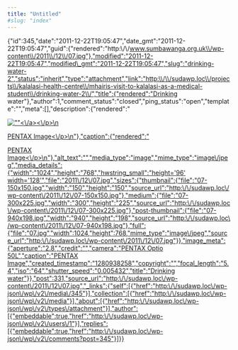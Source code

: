 ```yaml
---
title: "Untitled"
#slug: "index"
---
```


{"id":345,"date":"2011-12-22T19:05:47","date\_gmt":"2011-12-22T19:05:47","guid":{"rendered":"http:\\/\\/www.sumbawanga.org.uk\\/wp-content\\/2011\\/12\\/07.jpg"},"modified":"2011-12-22T19:05:47","modified\_gmt":"2011-12-22T19:05:47","slug":"drinking-water-2","status":"inherit","type":"attachment","link":"http:\\/\\/sudawp.loc\\/projects\\/kalalasi-health-centre\\/mhairis-visit-to-kalalasi-as-a-medical-student\\/drinking-water-2\\/","title":{"rendered":"Drinking water"},"author":1,"comment\_status":"closed","ping\_status":"open","template":"","meta":\[\],"description":{"rendered":"

[![\"\"](\"http:\/\/sudawp.loc\/wp-content\/2011\/12\/07-300x225.jpg\")<\\/a><\\/p>\\n](http:\/\/sudawp.loc\/wp-content\/2011\/12\/07.jpg)

[PENTAX Image<\\/p>\\n"},"caption":{"rendered":"](http:\/\/sudawp.loc\/wp-content\/2011\/12\/07.jpg)

[PENTAX Image<\\/p>\\n"},"alt\_text":"","media\_type":"image","mime\_type":"image\\/jpeg","media\_details":{"width":"1024","height":"768","hwstring\_small":"height='96' width='128'","file":"2011\\/12\\/07.jpg","sizes":{"thumbnail":{"file":"07-150x150.jpg","width":"150","height":"150","source\_url":"http:\\/\\/sudawp.loc\\/wp-content\\/2011\\/12\\/07-150x150.jpg"},"medium":{"file":"07-300x225.jpg","width":"300","height":"225","source\_url":"http:\\/\\/sudawp.loc\\/wp-content\\/2011\\/12\\/07-300x225.jpg"},"post-thumbnail":{"file":"07-940x198.jpg","width":"940","height":"198","source\_url":"http:\\/\\/sudawp.loc\\/wp-content\\/2011\\/12\\/07-940x198.jpg"},"full":{"file":"07.jpg","width":1024,"height":768,"mime\_type":"image\\/jpeg","source\_url":"http:\\/\\/sudawp.loc\\/wp-content\\/2011\\/12\\/07.jpg"}},"image\_meta":{"aperture":"2.8","credit":"","camera":"PENTAX Optio 50L","caption":"PENTAX Image","created\_timestamp":"1280938258","copyright":"","focal\_length":"5.4","iso":"64","shutter\_speed":"0.005432","title":"Drinking water"}},"post":331,"source\_url":"http:\\/\\/sudawp.loc\\/wp-content\\/2011\\/12\\/07.jpg","\_links":{"self":\[{"href":"http:\\/\\/sudawp.loc\\/wp-json\\/wp\\/v2\\/media\\/345"}\],"collection":\[{"href":"http:\\/\\/sudawp.loc\\/wp-json\\/wp\\/v2\\/media"}\],"about":\[{"href":"http:\\/\\/sudawp.loc\\/wp-json\\/wp\\/v2\\/types\\/attachment"}\],"author":\[{"embeddable":true,"href":"http:\\/\\/sudawp.loc\\/wp-json\\/wp\\/v2\\/users\\/1"}\],"replies":\[{"embeddable":true,"href":"http:\\/\\/sudawp.loc\\/wp-json\\/wp\\/v2\\/comments?post=345"}\]}}](http:\/\/sudawp.loc\/wp-content\/2011\/12\/07.jpg)